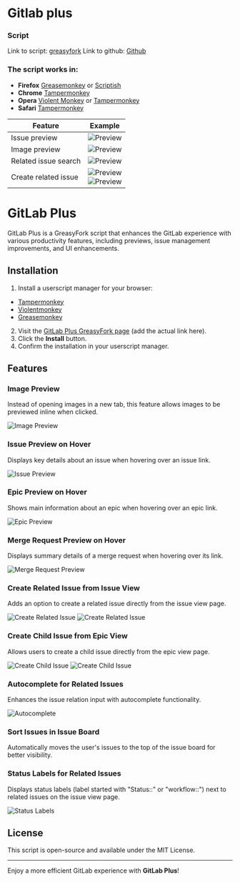 # Gitlab plus

### Script

Link to script: [greasyfork](https://greasyfork.org/en/scripts/512719-gitlab-plus)
Link to github: [Github](https://github.com/anwaro/GreasyForkApp/tree/main/apps/gitlab-plus)

### The script works in:

- **Firefox** [Greasemonkey](https://addons.mozilla.org/pl/firefox/addon/greasemonkey/)
  or [Scriptish](https://addons.mozilla.org/pl/firefox/addon/scriptish/)
- **Chrome** [Tampermonkey](https://chrome.google.com/webstore/detail/tampermonkey/dhdgffkkebhmkfjojejmpbldmpobfkfo)
- **Opera** [Violent Monkey](https://addons.opera.com/en/extensions/details/violent-monkey/)
  or [Tampermonkey](https://addons.opera.com/pl/extensions/details/tampermonkey-beta/?display=en)
- **Safari** [Tampermonkey](https://tampermonkey.net/)

| Feature              | Example                                                                                                                                                                                                                                           |
|----------------------|---------------------------------------------------------------------------------------------------------------------------------------------------------------------------------------------------------------------------------------------------|
| Issue preview        | ![Preview](https://raw.githubusercontent.com/anwaro/GreasyForkApp/main/github/gitlab-plus/issue-preview.png)                                                                                                                                      |
| Image preview        | ![Preview](https://raw.githubusercontent.com/anwaro/GreasyForkApp/main/github/gitlab-plus/image-preview.png)                                                                                                                                      |
| Related issue search | ![Preview](https://raw.githubusercontent.com/anwaro/GreasyForkApp/main/github/gitlab-plus/related-issue-autocomplete.png)                                                                                                                         |
| Create related issue | ![Preview](https://raw.githubusercontent.com/anwaro/GreasyForkApp/main/github/gitlab-plus/create-related-issue-1.png) </br> ![Preview](https://raw.githubusercontent.com/anwaro/GreasyForkApp/main/github/gitlab-plus/create-related-issue-2.png) |

# GitLab Plus

GitLab Plus is a GreasyFork script that enhances the GitLab experience with various productivity features, including previews, issue management improvements, and UI enhancements.

## Installation

1. Install a userscript manager for your browser:

- [Tampermonkey](https://www.tampermonkey.net/)
- [Violentmonkey](https://violentmonkey.github.io/)
- [Greasemonkey](https://www.greasespot.net/)

2. Visit the [GitLab Plus GreasyFork page](https://greasyfork.org/) (add the actual link here).
3. Click the **Install** button.
4. Confirm the installation in your userscript manager.

## Features

### Image Preview

Instead of opening images in a new tab, this feature allows images to be previewed inline when clicked.

![Image Preview](https://raw.githubusercontent.com/anwaro/GreasyForkApp/main/github/gitlab-plus/image-preview.png)

### Issue Preview on Hover

Displays key details about an issue when hovering over an issue link.

![Issue Preview](https://raw.githubusercontent.com/anwaro/GreasyForkApp/main/github/gitlab-plus/issue-preview.png)

### Epic Preview on Hover

Shows main information about an epic when hovering over an epic link.

![Epic Preview](https://raw.githubusercontent.com/anwaro/GreasyForkApp/main/github/gitlab-plus/epic-preview.png)

### Merge Request Preview on Hover

Displays summary details of a merge request when hovering over its link.

![Merge Request Preview](https://raw.githubusercontent.com/anwaro/GreasyForkApp/main/github/gitlab-plus/mr-preview.png)

### Create Related Issue from Issue View

Adds an option to create a related issue directly from the issue view page.

![Create Related Issue](https://raw.githubusercontent.com/anwaro/GreasyForkApp/main/github/gitlab-plus/create-related-issue-button.png)
![Create Related Issue](https://raw.githubusercontent.com/anwaro/GreasyForkApp/main/github/gitlab-plus/create-related-issue.png)

### Create Child Issue from Epic View

Allows users to create a child issue directly from the epic view page.

![Create Child Issue](https://raw.githubusercontent.com/anwaro/GreasyForkApp/main/github/gitlab-plus/create-child-issue-button.png)
![Create Child Issue](https://raw.githubusercontent.com/anwaro/GreasyForkApp/main/github/gitlab-plus/create-child-issue.png)

### Autocomplete for Related Issues

Enhances the issue relation input with autocomplete functionality.

![Autocomplete](https://raw.githubusercontent.com/anwaro/GreasyForkApp/main/github/gitlab-plus/related-issue-autocomplete.png)

### Sort Issues in Issue Board

Automatically moves the user's issues to the top of the issue board for better visibility.

### Status Labels for Related Issues

Displays status labels (label started with "Status::" or "workflow::") next to related issues on the issue view page.

![Status Labels](https://raw.githubusercontent.com/anwaro/GreasyForkApp/main/github/gitlab-plus/status-labels.png)

## License

This script is open-source and available under the MIT License.

---

Enjoy a more efficient GitLab experience with **GitLab Plus**!



